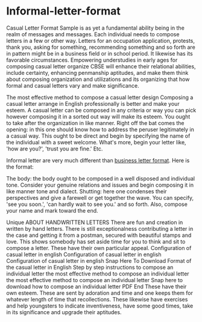 # Informal-letter-format
Casual Letter Format Sample is as yet a fundamental ability being in the realm of messages and messages. Each individual needs to compose letters in a few or other way. Letters for an occupation application, protests, thank you, asking for something, recommending something and so forth are in pattern might be in a business field or in school period. It likewise has its favorable circumstances. Empowering understudies in early ages for composing casual letter organize CBSE will enhance their relational abilities, include certainty, enhancing penmanship aptitudes, and make them think about composing organization and utilizations and its organizing that how formal and casual letters vary and make significance.   

The most effective method to compose a casual letter design   Composing a casual letter arrange in English professionally is better and make your esteem. A casual letter can be composed in any criteria or way you can pick however composing it in a sorted out way will make its esteem. You ought to take after the organization in like manner.   Right off the bat comes the opening: in this one should know how to address the peruser legitimately in a casual way. This ought to be direct and begin by specifying the name of the individual with a sweet welcome. What's more, begin your letter like, 'how are you?', 'trust you are fine.' Etc.

Informal letter are very much different than <a href="http://topformtemplates.com/">business letter format</a>. Here is the format:

The body: 
the body ought to be composed in a well disposed and individual tone. Consider your genuine relations and issues and begin composing it in like manner tone and dialect.   Shutting: here one condenses their perspectives and give a farewell or get together the wave. You can specify, 'see you soon.', 'can hardly wait to see you.' and so forth. Also, compose your name and mark toward the end. 


Unique ABOUT HANDWRITTEN LETTERS 
There are fun and creation in written by hand letters. There is still exceptionalness contributing a letter in the case and getting it from a postman, secured with beautiful stamps and love. This shows somebody has set aside time for you to think and sit to compose a letter. These have their own particular appeal.   Configuration of casual letter in english   Configuration of casual letter in english   Configuration of casual letter in english   Snap Here To Download Format of the casual letter in English   Step by step instructions to compose an individual letter   the most effective method to compose an individual letter   the most effective method to compose an individual letter   Snap here to download how to compose an individual letter PDF   End   These have their own esteem. These are sent by adoration and time and one keeps them for whatever length of time that recollections. These likewise have exercises and help youngsters to indicate inventiveness, have some good times, take in its significance and upgrade their aptitudes.
